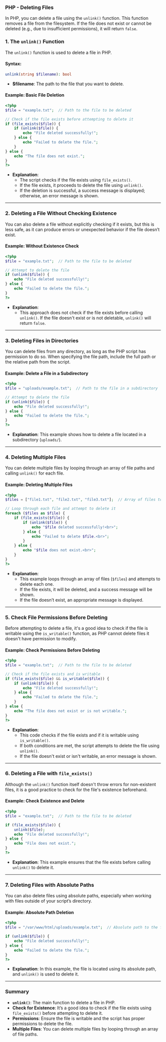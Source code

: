 ### PHP - Deleting Files

In PHP, you can delete a file using the `unlink()` function. This function removes a file from the filesystem. If the file does not exist or cannot be deleted (e.g., due to insufficient permissions), it will return `false`.

### 1. **The `unlink()` Function**

The `unlink()` function is used to delete a file in PHP.

#### Syntax:
```php
unlink(string $filename): bool
```
- **$filename**: The path to the file that you want to delete.

#### Example: Basic File Deletion

```php
<?php
$file = "example.txt";  // Path to the file to be deleted

// Check if the file exists before attempting to delete it
if (file_exists($file)) {
    if (unlink($file)) {
        echo "File deleted successfully!";
    } else {
        echo "Failed to delete the file.";
    }
} else {
    echo "The file does not exist.";
}
?>
```
- **Explanation**:
  - The script checks if the file exists using `file_exists()`.
  - If the file exists, it proceeds to delete the file using `unlink()`.
  - If the deletion is successful, a success message is displayed; otherwise, an error message is shown.

---

### 2. **Deleting a File Without Checking Existence**

You can also delete a file without explicitly checking if it exists, but this is less safe, as it can produce errors or unexpected behavior if the file doesn’t exist.

#### Example: Without Existence Check

```php
<?php
$file = "example.txt";  // Path to the file to be deleted

// Attempt to delete the file
if (unlink($file)) {
    echo "File deleted successfully!";
} else {
    echo "Failed to delete the file.";
}
?>
```
- **Explanation**:
  - This approach does not check if the file exists before calling `unlink()`. If the file doesn't exist or is not deletable, `unlink()` will return `false`.

---

### 3. **Deleting Files in Directories**

You can delete files from any directory, as long as the PHP script has permission to do so. When specifying the file path, include the full path or the relative path from the script.

#### Example: Delete a File in a Subdirectory

```php
<?php
$file = "uploads/example.txt";  // Path to the file in a subdirectory

// Attempt to delete the file
if (unlink($file)) {
    echo "File deleted successfully!";
} else {
    echo "Failed to delete the file.";
}
?>
```
- **Explanation**: This example shows how to delete a file located in a subdirectory (`uploads/`).

---

### 4. **Deleting Multiple Files**

You can delete multiple files by looping through an array of file paths and calling `unlink()` for each file.

#### Example: Deleting Multiple Files

```php
<?php
$files = ["file1.txt", "file2.txt", "file3.txt"];  // Array of files to delete

// Loop through each file and attempt to delete it
foreach ($files as $file) {
    if (file_exists($file)) {
        if (unlink($file)) {
            echo "$file deleted successfully!<br>";
        } else {
            echo "Failed to delete $file.<br>";
        }
    } else {
        echo "$file does not exist.<br>";
    }
}
?>
```
- **Explanation**:
  - This example loops through an array of files (`$files`) and attempts to delete each one.
  - If the file exists, it will be deleted, and a success message will be shown.
  - If the file doesn’t exist, an appropriate message is displayed.

---

### 5. **Check File Permissions Before Deleting**

Before attempting to delete a file, it's a good idea to check if the file is writable using the `is_writable()` function, as PHP cannot delete files it doesn't have permission to modify.

#### Example: Check Permissions Before Deleting

```php
<?php
$file = "example.txt";  // Path to the file to be deleted

// Check if the file exists and is writable
if (file_exists($file) && is_writable($file)) {
    if (unlink($file)) {
        echo "File deleted successfully!";
    } else {
        echo "Failed to delete the file.";
    }
} else {
    echo "The file does not exist or is not writable.";
}
?>
```
- **Explanation**:
  - This code checks if the file exists and if it is writable using `is_writable()`.
  - If both conditions are met, the script attempts to delete the file using `unlink()`.
  - If the file doesn't exist or isn't writable, an error message is shown.

---

### 6. **Deleting a File with `file_exists()`**

Although the `unlink()` function itself doesn't throw errors for non-existent files, it is a good practice to check for the file's existence beforehand.

#### Example: Check Existence and Delete

```php
<?php
$file = "example.txt";  // Path to the file to be deleted

if (file_exists($file)) {
    unlink($file);
    echo "File deleted successfully!";
} else {
    echo "File does not exist.";
}
?>
```
- **Explanation**: This example ensures that the file exists before calling `unlink()` to delete it.

---

### 7. **Deleting Files with Absolute Paths**

You can also delete files using absolute paths, especially when working with files outside of your script’s directory.

#### Example: Absolute Path Deletion

```php
<?php
$file = "/var/www/html/uploads/example.txt";  // Absolute path to the file

if (unlink($file)) {
    echo "File deleted successfully!";
} else {
    echo "Failed to delete the file.";
}
?>
```
- **Explanation**: In this example, the file is located using its absolute path, and `unlink()` is used to delete it.

---

### Summary

- **`unlink()`**: The main function to delete a file in PHP.
- **Check for Existence**: It’s a good idea to check if the file exists using `file_exists()` before attempting to delete it.
- **Permissions**: Ensure the file is writable and the script has proper permissions to delete the file.
- **Multiple Files**: You can delete multiple files by looping through an array of file paths.
